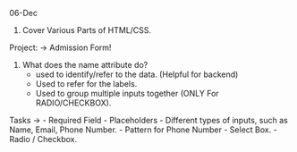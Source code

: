 06-Dec

1. Cover Various Parts of HTML/CSS.

Project: -> Admission Form!

1. What does the name attribute do?
    - used to identify/refer to the data. (Helpful for backend)
    - Used to refer for the labels.
    - Used to group multiple inputs together (ONLY For RADIO/CHECKBOX).
    

Tasks -> 
    - Required Field
    - Placeholders
    - Different types of inputs, such as Name, Email, Phone Number.
    - Pattern for Phone Number
    - Select Box.
    - Radio / Checkbox.
